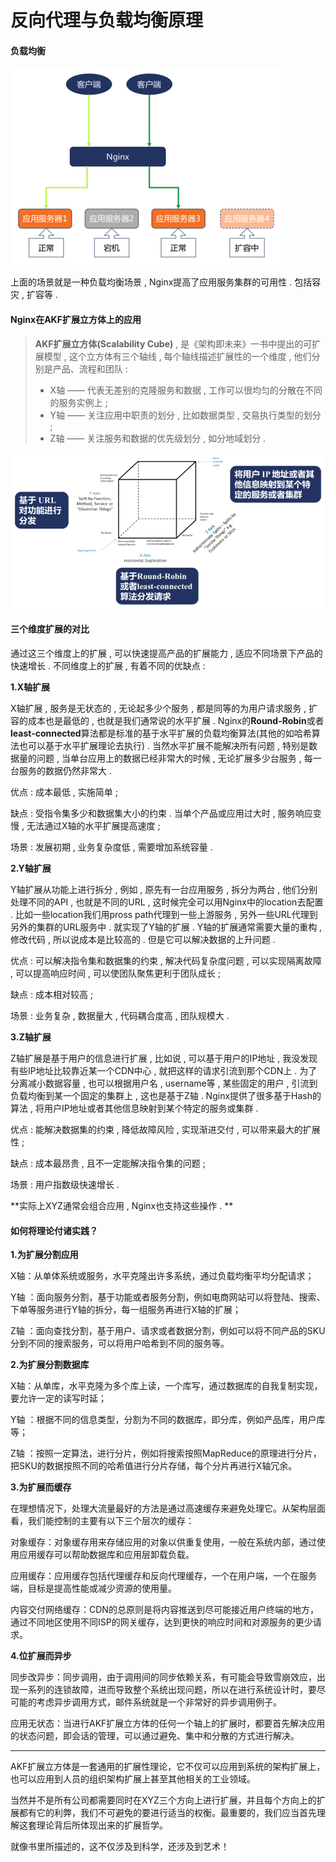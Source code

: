 # 反向代理与负载均衡原理

#### 负载均衡

![](/assets/fuzaijunh.png)

上面的场景就是一种负载均衡场景 , Nginx提高了应用服务集群的可用性 . 包括容灾 , 扩容等 .

#### Nginx在AKF扩展立方体上的应用

> **AKF扩展立方体\(Scalability Cube\)** , 是《架构即未来》一书中提出的可扩展模型 , 这个立方体有三个轴线 , 每个轴线描述扩展性的一个维度 , 他们分别是产品、流程和团队 :
>
> * X轴 —— 代表无差别的克隆服务和数据 , 工作可以很均匀的分散在不同的服务实例上 ; 
> * Y轴 —— 关注应用中职责的划分 , 比如数据类型 , 交易执行类型的划分 ; 
> * Z轴 —— 关注服务和数据的优先级划分 , 如分地域划分 .

![](/assets/akflifangti.png)

#### 三个维度扩展的对比

通过这三个维度上的扩展 , 可以快速提高产品的扩展能力 , 适应不同场景下产品的快速增长 . 不同维度上的扩展 , 有着不同的优缺点 :

**1.X轴扩展**

X轴扩展 , 服务是无状态的 , 无论起多少个服务 , 都是同等的为用户请求服务 , 扩容的成本也是最低的 , 也就是我们通常说的水平扩展 . Nginx的**Round-Robin**或者**least-connected**算法都是标准的基于水平扩展的负载均衡算法\(其他的如哈希算法也可以基于水平扩展理论去执行\) . 当然水平扩展不能解决所有问题 , 特别是数据量的问题 , 当单台应用上的数据已经非常大的时候 , 无论扩展多少台服务 , 每一台服务的数据仍然非常大 .

优点 : 成本最低 , 实施简单 ;

缺点 : 受指令集多少和数据集大小的约束 . 当单个产品或应用过大时 , 服务响应变慢 , 无法通过X轴的水平扩展提高速度 ;

场景 : 发展初期 , 业务复杂度低 , 需要增加系统容量 .

**2.Y轴扩展**

Y轴扩展从功能上进行拆分 , 例如 , 原先有一台应用服务 , 拆分为两台 , 他们分别处理不同的API , 也就是不同的URL , 这时候完全可以用Nginx中的location去配置 . 比如一些location我们用pross path代理到一些上游服务 , 另外一些URL代理到另外的集群的URL服务中 . 就实现了Y轴的扩展 . Y轴的扩展通常需要大量的重构 , 修改代码 , 所以说成本是比较高的 . 但是它可以解决数据的上升问题 . 

优点 : 可以解决指令集和数据集的约束 , 解决代码复杂度问题 , 可以实现隔离故障 , 可以提高响应时间 , 可以使团队聚焦更利于团队成长 ;

缺点 : 成本相对较高 ;

场景 : 业务复杂 , 数据量大 , 代码耦合度高 , 团队规模大 .

**3.Z轴扩展**

Z轴扩展是基于用户的信息进行扩展 , 比如说 , 可以基于用户的IP地址 , 我没发现有些IP地址比较靠近某一个CDN中心 , 就把这样的请求引流到那个CDN上 . 为了分离减小数据容量 , 也可以根据用户名 , username等 , 某些固定的用户 , 引流到负载均衡到某一个固定的集群上 , 这也是基于Z轴 . Nginx提供了很多基于Hash的算法 , 将用户IP地址或者其他信息映射到某个特定的服务或集群 . 

优点 : 能解决数据集的约束 , 降低故障风险 , 实现渐进交付 , 可以带来最大的扩展性 ;

缺点 : 成本最昂贵 , 且不一定能解决指令集的问题 ;

场景 : 用户指数级快速增长 .

**实际上XYZ通常会组合应用 , Nginx也支持这些操作 . **

#### 如何将理论付诸实践？

**1.为扩展分割应用**

X轴：从单体系统或服务，水平克隆出许多系统，通过负载均衡平均分配请求；

Y轴 ：面向服务分割，基于功能或者服务分割，例如电商网站可以将登陆、搜索、下单等服务进行Y轴的拆分，每一组服务再进行X轴的扩展；

Z轴 ：面向查找分割，基于用户、请求或者数据分割，例如可以将不同产品的SKU分到不同的搜索服务，可以将用户哈希到不同的服务等。

**2.为扩展分割数据库**

X轴：从单库，水平克隆为多个库上读，一个库写，通过数据库的自我复制实现，要允许一定的读写时延；

Y轴 ：根据不同的信息类型，分割为不同的数据库，即分库，例如产品库，用户库等；

Z轴 ：按照一定算法，进行分片，例如将搜索按照MapReduce的原理进行分片，把SKU的数据按照不同的哈希值进行分片存储，每个分片再进行X轴冗余。

**3.为扩展而缓存**

在理想情况下，处理大流量最好的方法是通过高速缓存来避免处理它。从架构层面看，我们能控制的主要有以下三个层次的缓存：

对象缓存：对象缓存用来存储应用的对象以供重复使用，一般在系统内部，通过使用应用缓存可以帮助数据库和应用层卸载负载。

应用缓存：应用缓存包括代理缓存和反向代理缓存，一个在用户端，一个在服务端，目标是提高性能或减少资源的使用量。

内容交付网络缓存：CDN的总原则是将内容推送到尽可能接近用户终端的地方，通过不同地区使用不同ISP的网关缓存，达到更快的响应时间和对源服务的更少请求。

**4.位扩展而异步**

同步改异步：同步调用，由于调用间的同步依赖关系，有可能会导致雪崩效应，出现一系列的连锁故障，进而导致整个系统出现问题，所以在进行系统设计时，要尽可能的考虑异步调用方式，邮件系统就是一个非常好的异步调用例子。

应用无状态：当进行AKF扩展立方体的任何一个轴上的扩展时，都要首先解决应用的状态问题，即会话的管理，可以通过避免、集中和分散的方式进行解决。

---

AKF扩展立方体是一套通用的扩展性理论，它不仅可以应用到系统的架构扩展上，也可以应用到人员的组织架构扩展上甚至其他相关的工业领域。

当然并不是所有公司都需要同时在XYZ三个方向上进行扩展，并且每个方向上的扩展都有它的利弊，我们不可避免的要进行适当的权衡。最重要的，我们应当首先理解这套理论背后所体现出来的扩展哲学。

就像书里所描述的，这不仅涉及到科学，还涉及到艺术！

